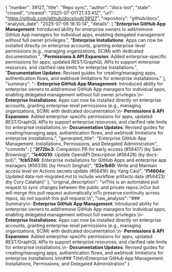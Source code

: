 {
  "number": 39127,
  "title": "Repo sync",
  "author": "docs-bot",
  "state": "closed",
  "created": "2025-07-01T21:33:41Z",
  "url": "https://github.com/github/docs/pull/39127",
  "repository": "github/docs",
  "analysis_date": "2025-07-06 18:10:14",
  "details": [
    "**Enterprise GitHub App Management**: Introduced ability for enterprise owners to add/remove GitHub App managers for individual apps, enabling delegated management without full owner privileges.",
    "**Enterprise Installations**: Apps can now be installed directly on enterprise accounts, granting enterprise-level permissions (e.g., managing organizations, SCIM) with dedicated documentation.",
    "**Permissions & API Expansion**: Added enterprise-specific permissions for apps, updated REST/GraphQL APIs to support enterprise resources, and clarified rate limits for enterprise installations.",
    "**Documentation Updates**: Revised guides for creating/managing apps, authentication flows, and webhook limitations for enterprise installations."
  ],
  "summary": "- **Enterprise GitHub App Management**: Introduced ability for enterprise owners to add/remove GitHub App managers for individual apps, enabling delegated management without full owner privileges.\n- **Enterprise Installations**: Apps can now be installed directly on enterprise accounts, granting enterprise-level permissions (e.g., managing organizations, SCIM) with dedicated documentation.\n- **Permissions & API Expansion**: Added enterprise-specific permissions for apps, updated REST/GraphQL APIs to support enterprise resources, and clarified rate limits for enterprise installations.\n- **Documentation Updates**: Revised guides for creating/managing apps, authentication flows, and webhook limitations for enterprise installations.",
  "generated_title": "Enterprise GitHub App Management: Installations, Permissions, and Delegated Administration",
  "commits": [
    "**3f72bc3**: Companion PR for early access (#56417) (by Sam Browning)",
    "**1e40010**: Update OpenAPI Description (#56428) (by docs-bot)",
    "**fcb5246**: Enterprise installations for GitHub Apps and enterprise app managers (#56338) (by Hirsch Singhal)",
    "**02e1b60**: Write and Maintain access level on Actions secrets update (#56416) (by Yang Cao)",
    "**f14604e**: Updated data-not-migrated.md to include workflow artifacts data (#56423) (by Cory Calahan)"
  ],
  "original_description": "\nThis is an automated pull request to sync changes between the public and private repos.\nOur bot will merge this pull request automatically.\nTo preserve continuity across repos, _do not squash_ this pull request.\n",
  "raw_analysis": "### Summary\n- **Enterprise GitHub App Management**: Introduced ability for enterprise owners to add/remove GitHub App managers for individual apps, enabling delegated management without full owner privileges.\n- **Enterprise Installations**: Apps can now be installed directly on enterprise accounts, granting enterprise-level permissions (e.g., managing organizations, SCIM) with dedicated documentation.\n- **Permissions & API Expansion**: Added enterprise-specific permissions for apps, updated REST/GraphQL APIs to support enterprise resources, and clarified rate limits for enterprise installations.\n- **Documentation Updates**: Revised guides for creating/managing apps, authentication flows, and webhook limitations for enterprise installations.\n\n### Title\nEnterprise GitHub App Management: Installations, Permissions, and Delegated Administration"
}